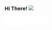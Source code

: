 ### Hi There! <img src="https://media.giphy.com/media/hvRJCLFzcasrR4ia7z/giphy.gif" width="25px">

<a href="https://www.instagram.com/davidzatica/">
  <img <img align="left" width="30px" height="30px" src="Instagram.svg">
</a>

<a href="https://www.upwork.com/freelancers/~019b064b90080117c9">
 <img <img align="left" width="30px" height="30px" src="Upwork.svg">
</a>

<a href="https://www.upwork.com/freelancers/~019b064b90080117c9">
 <img <img align="left" height="25px" src="Fiverr.svg">
</a>
